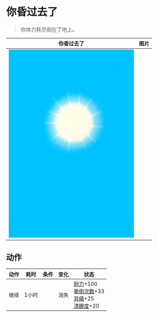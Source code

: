 # 你昏过去了  
> 你体力耗尽倒在了地上。  
  
  你昏过去了  |   图片   
 ----  |  ----:   
   |  ![](Sprite/WeatherClear_Full.png)   
  
## 动作  
动作  |  耗时  |  条件  |  变化  |  状态  
----  |  ----  |  ----  |  ----  |  ----  
继续<br>  |  1小时  |    |  消失  |  [耐力](Stamina.md)+100<br>[晕倒次数](FaintCounter.md)+33<br>[背痛](BackPain.md)+25<br>[清醒度](Wakefulness.md)+20  

